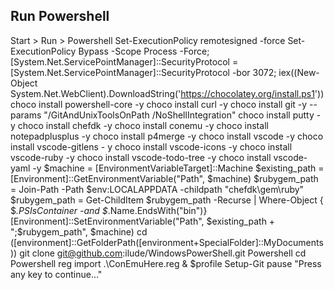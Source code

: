 

Run Powershell
--------------

Start > Run > Powershell
  Set-ExecutionPolicy remotesigned -force
  Set-ExecutionPolicy Bypass -Scope Process -Force; [System.Net.ServicePointManager]::SecurityProtocol = [System.Net.ServicePointManager]::SecurityProtocol -bor 3072; 
  iex((New-Object System.Net.WebClient).DownloadString('https://chocolatey.org/install.ps1'))
  choco install powershell-core -y
  choco install curl -y
  choco install git -y --params "/GitAndUnixToolsOnPath /NoShellIntegration"
  choco install putty -y
  choco install chefdk -y 
  choco install conemu -y
  choco install notepadplusplus -y
  choco install p4merge -y 
  choco install vscode -y
  choco install vscode-gitlens - y
  choco install vscode-icons -y 
  choco install vscode-ruby -y
  choco install vscode-todo-tree -y
  choco install vscode-yaml -y
  $machine = [EnvironmentVariableTarget]::Machine
  $existing_path = [Environment]::GetEnvironmentVariable("Path", $machine)
  $rubygem_path = Join-Path -Path $env:LOCALAPPDATA -childpath "chefdk\gem\ruby"
  $rubygem_path = Get-ChildItem $rubygem_path -Recurse | Where-Object { $_.PSIsContainer -and $_.Name.EndsWith("bin")}
  [Environment]::SetEnvironmentVariable("Path", $existing_path + ";$rubygem_path", $machine)
  cd ([environment]::GetFolderPath([environment+SpecialFolder]::MyDocuments))
  git clone git@github.com:ilude/WindowsPowerShell.git Powershell
  cd Powershell
  reg import .\ConEmuHere.reg
  & $profile
  Setup-Git
  pause "Press any key to continue..."
